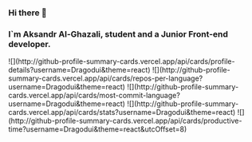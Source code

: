 ### Hi there 👋
### I`m Aksandr Al-Ghazali, student and a Junior Front-end developer.
<div styles="display:flex">
  ![](http://github-profile-summary-cards.vercel.app/api/cards/profile-details?username=Dragodui&theme=react)
![](http://github-profile-summary-cards.vercel.app/api/cards/repos-per-language?username=Dragodui&theme=react)
![](http://github-profile-summary-cards.vercel.app/api/cards/most-commit-language?username=Dragodui&theme=react)
![](http://github-profile-summary-cards.vercel.app/api/cards/stats?username=Dragodui&theme=react)
![](http://github-profile-summary-cards.vercel.app/api/cards/productive-time?username=Dragodui&theme=react&utcOffset=8)
</div>
<!--
**Dragodui/Dragodui** is a ✨ _special_ ✨ repository because its `README.md` (this file) appears on your GitHub profile.

Here are some ideas to get you started:

- 🔭 I’m currently working on ...
- 🌱 I’m currently learning ...
- 👯 I’m looking to collaborate on ...
- 🤔 I’m looking for help with ...
- 💬 Ask me about ...
- 📫 How to reach me: ...
- 😄 Pronouns: ...
- ⚡ Fun fact: ...
-->
